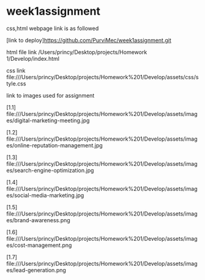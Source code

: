 # week1assignment

css,html webpage link is as followed

[link to deploy]https://github.com/PurviMec/week1assignment.git

html file link 
/Users/princy/Desktop/projects/Homework 1/Develop/index.html

css link
file:///Users/princy/Desktop/projects/Homework%201/Develop/assets/css/style.css

link to images used for assignment

[1.1] file:///Users/princy/Desktop/projects/Homework%201/Develop/assets/images/digital-marketing-meeting.jpg

[1.2] file:///Users/princy/Desktop/projects/Homework%201/Develop/assets/images/online-reputation-management.jpg

[1.3] file:///Users/princy/Desktop/projects/Homework%201/Develop/assets/images/search-engine-optimization.jpg

[1.4] file:///Users/princy/Desktop/projects/Homework%201/Develop/assets/images/social-media-marketing.jpg

[1.5] file:///Users/princy/Desktop/projects/Homework%201/Develop/assets/images/brand-awareness.png

[1.6] file:///Users/princy/Desktop/projects/Homework%201/Develop/assets/images/cost-management.png

[1.7] file:///Users/princy/Desktop/projects/Homework%201/Develop/assets/images/lead-generation.png



